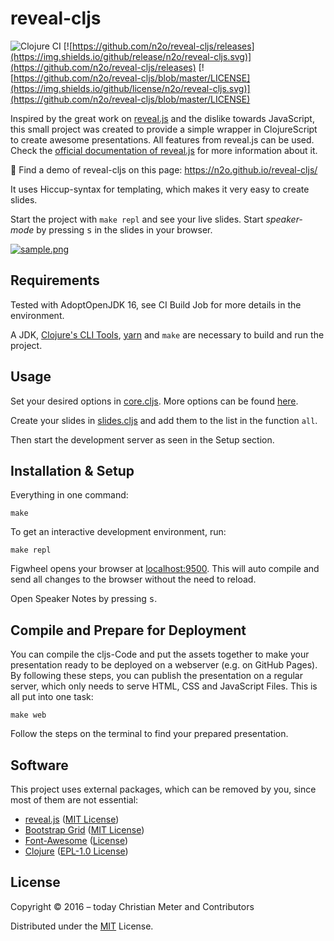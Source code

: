 # reveal-cljs

![Clojure CI](https://github.com/n2o/reveal-cljs/workflows/Clojure%20CI/badge.svg)
[![https://github.com/n2o/reveal-cljs/releases](https://img.shields.io/github/release/n2o/reveal-cljs.svg)](https://github.com/n2o/reveal-cljs/releases)
[![https://github.com/n2o/reveal-cljs/blob/master/LICENSE](https://img.shields.io/github/license/n2o/reveal-cljs.svg)](https://github.com/n2o/reveal-cljs/blob/master/LICENSE)

Inspired by the great work on [reveal.js](https://github.com/hakimel/reveal.js/)
and the dislike towards JavaScript, this small project was created to provide a
simple wrapper in ClojureScript to create awesome presentations. All features
from reveal.js can be used. Check the
[official documentation of reveal.js](https://revealjs.com/) for more
information about it.

🌅 Find a demo of reveal-cljs on this page: https://n2o.github.io/reveal-cljs/

It uses Hiccup-syntax for templating, which makes it very easy to create slides.

Start the project with `make repl` and see your live
slides. Start _speaker-mode_ by pressing <kbd>s</kbd> in the slides in your
browser.

[![sample.png](img/sample.png)](https://n2o.github.io/reveal-cljs/)

## Requirements

Tested with AdoptOpenJDK 16, see CI Build Job for more details in the
environment.

A JDK, [Clojure's CLI Tools](https://clojure.org/guides/getting_started),
[yarn](https://yarnpkg.com/en/) and `make` are necessary to
build and run the project.

## Usage

Set your desired options in
[core.cljs](https://github.com/n2o/reveal-cljs/blob/master/src/reveal/core.cljs#L10).
More options can be found
[here](https://github.com/hakimel/reveal.js#configuration).

Create your slides in
[slides.cljs](https://github.com/n2o/reveal-cljs/blob/master/src/reveal/slides.cljs)
and add them to the list in the function `all`.

Then start the development server as seen in the Setup section.

## Installation & Setup

Everything in one command:

    make

To get an interactive development environment, run:

    make repl

Figwheel opens your browser at [localhost:9500](http://localhost:9500/). This
will auto compile and send all changes to the browser without the need to
reload.

Open Speaker Notes by pressing <kbd>s</kbd>.

## Compile and Prepare for Deployment

You can compile the cljs-Code and put the assets together to make your
presentation ready to be deployed on a webserver (e.g. on GitHub Pages).
By following these steps, you can publish the presentation on a regular
server, which only needs to serve HTML, CSS and JavaScript Files. This
is all put into one task:

    make web

Follow the steps on the terminal to find your prepared presentation.

## Software

This project uses external packages, which can be removed by you, since most
of them are not essential:

- [reveal.js](https://github.com/hakimel/reveal.js) ([MIT License](https://github.com/hakimel/reveal.js/blob/master/LICENSE))
- [Bootstrap Grid](https://github.com/twbs/bootstrap) ([MIT License](https://github.com/twbs/bootstrap/blob/main/LICENSE))
- [Font-Awesome](https://github.com/FortAwesome/Font-Awesome/tree/master/js-packages/%40fortawesome/fontawesome-free) ([License](https://github.com/FortAwesome/Font-Awesome/blob/master/js-packages/%40fortawesome/fontawesome-free/LICENSE.txt))
- [Clojure](https://clojure.org/) ([EPL-1.0 License](https://opensource.org/licenses/eclipse-1.0.php))

## License

Copyright © 2016 – today Christian Meter and Contributors

Distributed under the [MIT](LICENSE) License.
